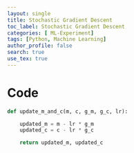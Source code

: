 ```yaml
---
layout: single
title: Stochastic Gradient Descent
toc_label: Stochastic Gradient Descent
categories: [ ML-Experiment]
tags: [Python, Machine Learning]
author_profile: false
search: true
use_tex: true
---
```


# Code

```python
def update_m_and_c(m, c, g_m, g_c, lr):

    updated_m = m - lr * g_m
    updated_c = c - lr * g_c

    return updated_m, updated_c
```

